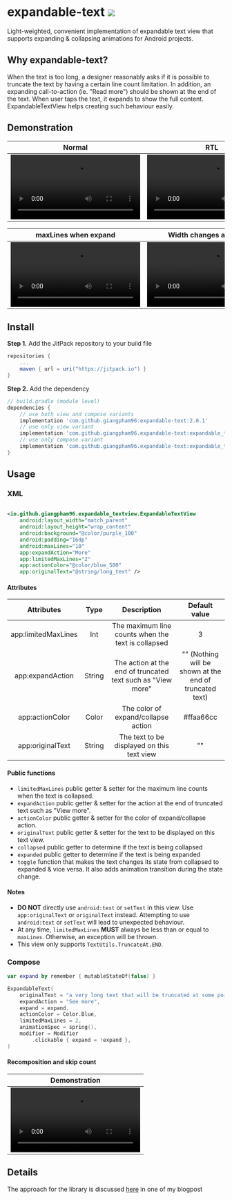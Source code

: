 # expandable-text [![](https://jitpack.io/v/giangpham96/expandable-text.svg)](https://jitpack.io/#giangpham96/expandable-text)

Light-weighted, convenient implementation of expandable text view that supports expanding &
collapsing animations for
Android projects.

## Why expandable-text?

When the text is too long, a designer reasonably asks if it is possible to truncate the text by
having a certain line
count limitation. In addition, an expanding call-to-action (ie. "Read more") should be shown at the
end of the text.
When user taps the text, it expands to show the full content. ExpandableTextView helps creating such
behaviour easily.

## Demonstration

|                                                             Normal                                                             |                                                              RTL                                                               |                                                         With drawable                                                          |
|:------------------------------------------------------------------------------------------------------------------------------:|:------------------------------------------------------------------------------------------------------------------------------:|:------------------------------------------------------------------------------------------------------------------------------:|
| <video src="https://user-images.githubusercontent.com/23420470/155230035-81fe3b4b-47a9-4e1a-9215-9739a9c343c9.mp4" /> | <video src="https://user-images.githubusercontent.com/23420470/155230365-1b1d0acf-3a0a-4082-b966-ba08becbbbab.mp4" /> | <video src="https://user-images.githubusercontent.com/23420470/155230017-87b7be5f-0e32-4d6f-a496-b9b5bb559b3a.mp4" /> |

|                                                      maxLines when expand                                                      |                                                    Width changes at runtime                                                    |
|:------------------------------------------------------------------------------------------------------------------------------:|:------------------------------------------------------------------------------------------------------------------------------:|
| <video src="https://user-images.githubusercontent.com/23420470/155230032-991aa221-5828-478b-bda1-05cd1d4ac55b.mp4" /> | <video src="https://user-images.githubusercontent.com/23420470/155230372-08afae10-f07d-48fc-b4ce-cd7cbb179f9e.mp4" /> |

## Install

**Step 1.** Add the JitPack repository to your build file

```groovy
repositories {
    ...
    maven { url = uri("https://jitpack.io") }
}
```

**Step 2.** Add the dependency

```groovy
// build.gradle (module level)
dependencies {
    // use both view and compose variants
    implementation 'com.github.giangpham96:expandable-text:2.0.1'
    // use only view variant
    implementation 'com.github.giangpham96.expandable-text:expandable_textview:2.0.1'
    // use only compose variant
    implementation 'com.github.giangpham96.expandable-text:expandable_text_compose:2.0.1'
}
```

## Usage

### XML

```xml

<io.github.giangpham96.expandable_textview.ExpandableTextView 
    android:layout_width="match_parent"
    android:layout_height="wrap_content" 
    android:background="@color/purple_100"
    android:padding="16dp"
    android:maxLines="10" 
    app:expandAction="More" 
    app:limitedMaxLines="2"
    app:actionColor="@color/blue_500" 
    app:originalText="@string/long_text" />
```

#### Attributes

|      Attributes       |  Type  |                         Description                         |                      Default value                      |
|:---------------------:|:------:|:-----------------------------------------------------------:|:-------------------------------------------------------:|
|  app:limitedMaxLines  |  Int   |     The maximum line counts when the text is collapsed      |                            3                            |
|   app:expandAction    | String | The action at the end of truncated text such as "View more" | "" (Nothing will be shown at the end of truncated text) |
| app:actionColor | Color  |             The color of expand/collapse action             |                        #ffaa66cc                        |
|   app:originalText    | String |         The text to be displayed on this text view          |                           ""                            |

#### Public functions

- `limitedMaxLines` public getter & setter for the maximum line counts when the text is collapsed.
- `expandAction` public getter & setter for the action at the end of truncated text such as "View
  more".
- `actionColor` public getter & setter for the color of expand/collapse action.
- `originalText` public getter & setter for the text to be displayed on this text view.
- `collapsed` public getter to determine if the text is being collapsed
- `expanded` public getter to determine if the text is being expanded
- `toggle` function that makes the text changes its state from collapsed to expanded & vice versa.
  It also adds
  animation transition during the state change.
  

#### Notes

- **DO NOT** directly use `android:text` or `setText` in this view. Use `app:originalText`
  or `originalText` instead.
  Attempting to use `android:text` or `setText` will lead to unexpected behaviour.
- At any time, `limitedMaxLines` **MUST** always be less than or equal to `maxLines`. Otherwise, an
  exception will be
  thrown.
- This view only supports `TextUtils.TruncateAt.END`.

### Compose

```kotlin
var expand by remember { mutableStateOf(false) }

ExpandableText(
    originalText = "a very long text that will be truncated at some points",
    expandAction = "See more",
    expand = expand,
    actionColor = Color.Blue,
    limitedMaxLines = 2,
    animationSpec = spring(),
    modifier = Modifier
        .clickable { expand = !expand },
)
```

#### Recomposition and skip count
|      Demonstration       |
|:---------------------:|
| <video src="https://user-images.githubusercontent.com/23420470/210508144-3f8de75a-bc5f-4410-b0dc-ba5c4fb399a7.mov" /> |

## Details
The approach for the library is discussed [here](https://careers.wolt.com/en/blog/tech/expandable-text-with-read-more-action-in-android-not-an-easy-task) in one of my blogpost
